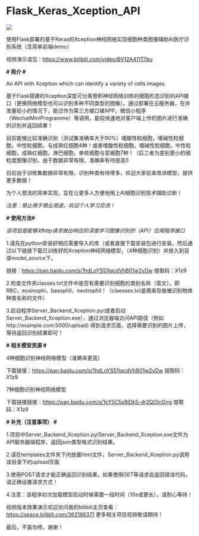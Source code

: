 # Flask_Keras_Xception_API

![](https://gimg2.baidu.com/image_search/src=http%3A%2F%2Fww3.sinaimg.cn%2Fmw690%2F002TLsr9ly1gnoe8oslb7j60hs0bsq9s02.jpg&refer=http%3A%2F%2Fwww.sina.com&app=2002&size=f9999,10000&q=a80&n=0&g=0n&fmt=jpeg?sec=1616002275&t=e4d9e7fccdd063e5a8d7d84fb8bad1ae)


使用Flask部署的基于Keras的Xception神经网络实现细胞种类图像辅助AI医疗识别系统（含简单前端demo）


视频演示请见：https://www.bilibili.com/video/BV12A411T7bu


**# 简介 #**

An API with Xception which can identify a variety of cells images.


基于Flask搭建的Xception深度可分离卷积神经网络训练的细胞形态识别的API接口（更换网络模型也可以识别多种不同类型的图像）。通过部署在云服务器，在并发量较小的情况下，能过作为第三方接口被APP，微信小程序（WechatMiniProgramme）等调用，能较快速地对客户端上传的图片进行准确的识别并返回结果！


目前能够比较准确识别（测试集准确率大于90%）嗜酸性粒细胞，嗜碱性粒细胞，中性粒细胞，与成熟红细胞4种！或者嗜酸性粒细胞，嗜碱性粒细胞，中性粒细胞，成熟红细胞，淋巴细胞，单核细胞与浆细胞7种！（后三者为差别更小的细粒度图像识别，由于数据非常有限，准确率有待提高!)



目前由于训练集数据非常有限，识别种类有待增多，欢迎大家前来改进模型，提供更多数据！


为个人想法的简单实现，旨在让更多人方便地用上AI细胞识别技术辅助诊断！


*注意：禁止用于商业用途，欢迎个人学习交流！*







**# 使用方法#**



*该项目是能够对http请求做出响应的深度学习图像识别的（API）应用程序接口*



1.请先在python安装好相应需要导入的库（或者直接下载安装包进行安装，然后通过以下链接下载已训练好的Xception神经网络模型，（4种细胞识别）并放入到目录model_source下。


链接：https://pan.baidu.com/s/1hdLoYS51IqcdVhB01w2yDw 提取码：X1z9



2.检查文件夹classes.txt文件中是否有需要识别细胞的类别名称（英文），即RBC，eosinophi，basophil，neutrophil！（claesses.txt是用来存放被识别物体种类名称的文件）


3.启动程序Server_Backend_Xception.py(或者启动Server_Backend_Xception.exe），通过浏览器端访问API路径（例如http://example.com:5000/upload) 得到请求页面，选择需要识别的图片上传，等待返回识别结果即可！


**# 相关模型资源 #**


4种细胞识别神经网络模型（准确率更高）

下载链接：https://pan.baidu.com/s/1hdLoYS51IqcdVhB01w2yDw 提取码：X1z9


7种细胞识别神经网络模型

下载链接链接：https://pan.baidu.com/s/1xY5C5x9iDkS-dr2QGtcGng 提取码：X1z9


**# 补充（注意事项） #**


1.项目中Server_Backend_Xception.py/Server_Backend_Xception.exe文件为API服务器端程序，返回json类型格式识别结果。


2.请在templates文件夹下内放置html文件，Server_Backend_Xception.py调用该目录下的upload页面


3.使用POST请求才能正确返回识别结果，如果使用GET等请求会返回错误代码，请正确设置请求方式！


4.注意：该程序初次加载模型启动时候需要一段时间（10s或更长），请耐心等待！


视频版本效果演示欢迎访问我的bilibili主页查看：https://space.bilibili.com/362186371 更多相关项目视频敬请期待！


最后，不喜勿喷，谢谢！
